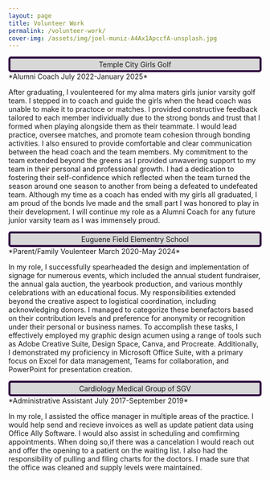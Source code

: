 ```yaml
---
layout: page 
title: Volunteer Work 
permalink: /volunteer-work/
cover-img: /assets/img/joel-muniz-A4Ax1ApccfA-unsplash.jpg
---
```


<div style="border: 4px solid #2e003e; padding: 3px; border-radius: 5px;background-color: rgba(128, 128, 128, 0.3);text-align: center">
Temple City Girls Golf

</div>
*Alumni Coach July 2022-January 2025*

After graduating, I voulenteered for my alma maters girls junior varsity golf team. I stepped in to coach and guide the girls when the head coach was unable to make it to practoce or matches. I provided constructive feedback tailored to each member individually due to the strong bonds and trust that I formed when playing alongside them as their teammate. I would lead practice, oversee matches, and promote team cohesion through bonding activities. I also ensured to provide comfortable and clear communication between the head coach and the team members. 
My commitment to the team extended beyond the greens as I provided unwavering support to my team in their personal and professional growth. I had a dedication to fostering their self-confidence which reflected when the team turned the season around one season to another from being a defeated to undefeated team. 
Although my time as a coach has ended with my girls all graduated, I am proud of the bonds Ive made and the small part I was honored to play in their development. I will continue my role as a Alumni Coach for any future junior varsity team as I was immensely proud. 




<div style="border: 4px solid #2e003e; padding: 3px; border-radius: 5px; background-color: rgba(128, 128, 128, 0.3);text-align: center">
Euguene Field Elementry School 

</div>
*Parent/Family Voulenteer March 2020-May 2024*

In my role, I successfully spearheaded the design and implementation of signage for numerous events, which included the annual student fundraiser, the annual gala auction, the yearbook production, and various monthly celebrations with an educational focus. My responsibilities extended beyond the creative aspect to logistical coordination, including acknowledging donors. I managed to categorize these benefactors based on their contribution levels and preference for anonymity or recognition under their personal or business names.
To accomplish these tasks, I effectively employed my graphic design acumen using a range of tools such as Adobe Creative Suite, Design Space, Canva, and Procreate. Additionally, I demonstrated my proficiency in Microsoft Office Suite, with a primary focus on Excel for data management, Teams for collaboration, and PowerPoint for presentation creation.




<div style="border: 4px solid #2e003e; padding: 3px; border-radius: 5px;background-color: rgba(128, 128, 128, 0.3);text-align: center">
Cardiology Medical Group of SGV

</div>
*Administrative Assistant July 2017-September 2019*

In my role, I assisted the office manager in multiple areas of the practice. I would help send and recieve invoices as well as update patient data using Office Ally Software. I would also assist in scheduling and comfirming appointments. When doing so,if there was a cancelation I would reach out and offer the opening to a patient on the waiting list. I also had the responsibility of pulling and filing charts for the doctors. I made sure that the office was cleaned and supply levels were maintained. 